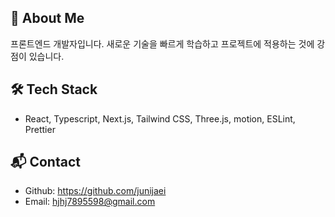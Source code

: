 ## 👋 About Me
프론트엔드 개발자입니다.
새로운 기술을 빠르게 학습하고 프로젝트에 적용하는 것에 강점이 있습니다.

## 🛠 Tech Stack
- React, Typescript, Next.js, Tailwind CSS, Three.js, motion, ESLint, Prettier

## 📬 Contact
- Github: https://github.com/junijaei
- Email: hjhj7895598@gmail.com